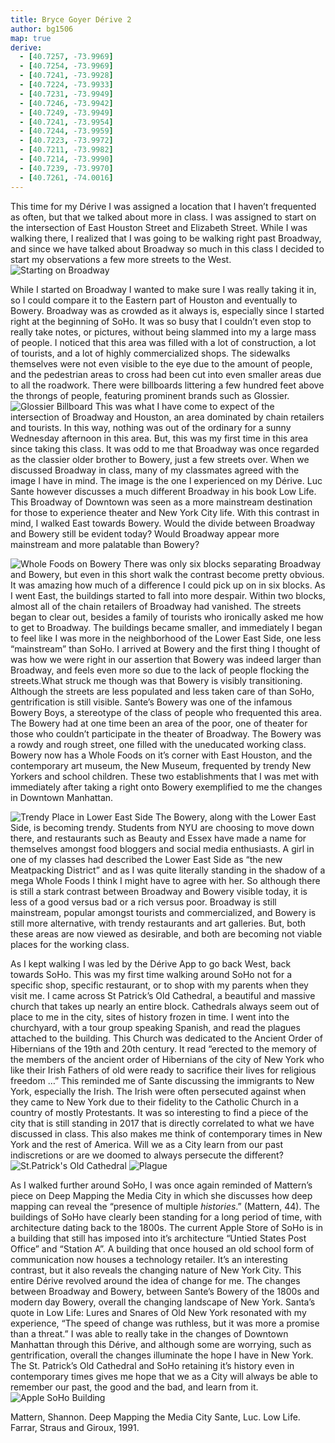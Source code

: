 ```yaml
---
title: Bryce Goyer Dérive 2
author: bg1506
map: true
derive:
  - [40.7257, -73.9969]
  - [40.7254, -73.9969]
  - [40.7241, -73.9928]
  - [40.7224, -73.9933]
  - [40.7231, -73.9949]
  - [40.7246, -73.9942]
  - [40.7249, -73.9949]
  - [40.7241, -73.9954]
  - [40.7244, -73.9959]
  - [40.7223, -73.9972]
  - [40.7211, -73.9982]
  - [40.7214, -73.9990]
  - [40.7239, -73.9970]
  - [40.7261, -74.0016]
---
```


This time for my Dérive I was assigned a location that I haven’t frequented as often, but that we talked about more in class. I was assigned to start on the intersection of East Houston Street and Elizabeth Street. While I was walking there, I realized that I was going to be walking right past Broadway, and since we have talked about Broadway so much in this class I decided to start my observations a few more streets to the West.
![Starting on Broadway ](https://i.imgur.com/m1CNz6I.jpg)

While I started on Broadway I wanted to make sure I was really taking it in, so I could compare it to the Eastern part of Houston and eventually to Bowery. Broadway was as crowded as it always is, especially since I started right at the beginning of SoHo. It was so busy that I couldn’t even stop to really take notes, or pictures, without being slammed into my a large mass of people. I noticed that this area was filled with a lot of construction, a lot of tourists, and a lot of highly commercialized shops. The sidewalks themselves were not even visible to the eye due to the amount of people, and the pedestrian areas to cross had been cut into even smaller areas due to all the roadwork. There were billboards littering a few hundred feet above the throngs of people, featuring prominent brands such as Glossier.
  ![Glossier Billboard](https://i.imgur.com/8fprS9U.jpg)
  This was what I have come to expect of the intersection of Broadway and Houston, an area dominated by chain retailers and tourists. In this way, nothing was out of the ordinary for a sunny Wednesday afternoon in this area. But, this was my first time in this area since taking this class. It was odd to me that Broadway was once regarded as the classier older brother to Bowery, just a few streets over. When we discussed Broadway in class, many of my classmates agreed with the image I have in mind. The image is the one I experienced on my Dérive. Luc Sante however discusses a much different Broadway in his book Low Life. This Broadway of Downtown was seen as a more mainstream destination for those to experience theater and New York City life. With this contrast in mind, I walked East towards Bowery. Would the divide between Broadway and Bowery still be evident today? Would Broadway appear more mainstream and more palatable than Bowery?

![Whole Foods on Bowery](https://i.imgur.com/bcHtfAy.jpg)
  There was only six blocks separating Broadway and Bowery, but even in this short walk the contrast become pretty obvious. It was amazing how much of a difference I could pick up on in six blocks.  As I went East, the buildings started to fall into more despair. Within two blocks, almost all of the chain retailers of Broadway had vanished. The streets began to clear out, besides a family of tourists who ironically asked me how to get to Broadway. The buildings became smaller, and immediately I began to feel like I was more in the neighborhood of the Lower East Side, one less “mainstream” than SoHo. I arrived at Bowery and the first thing I thought of was how we were right in our assertion that Bowery was indeed larger than Broadway, and feels even more so due to the lack of people flocking the streets.What struck me though was that Bowery is visibly transitioning. Although the streets are less populated and less taken care of than SoHo, gentrification is still visible. Sante’s Bowery was one of the infamous Bowery Boys, a stereotype of the class of people who frequented this area. The Bowery had at one time been an area of the poor, one of theater for those who couldn’t participate in the theater of Broadway. The Bowery was a rowdy and rough street, one filled with the uneducated working class. Bowery now has a Whole Foods on it’s corner with East Houston, and the contemporary art museum, the New Museum, frequented by trendy New Yorkers and school children. These two establishments that I was met with immediately after taking a right onto Bowery exemplified to me the changes in Downtown Manhattan.

  ![Trendy Place in Lower East Side](https://i.imgur.com/19Ggd6C.jpg)
  The Bowery, along with the Lower East Side, is becoming trendy. Students from NYU are choosing to move down there, and restaurants such as Beauty and Essex have made a name for themselves amongst food bloggers and social media enthusiasts. A girl in one of my classes had described the Lower East Side as “the new Meatpacking District” and as I was quite literally standing in the shadow of a mega Whole Foods I think I might have to agree with her. So although there is still a stark contrast between Broadway and Bowery visible today, it is less of a good versus bad or a rich versus poor. Broadway is still mainstream, popular amongst tourists and commercialized, and Bowery is still more alternative, with trendy restaurants and art galleries. But, both these areas are now viewed as desirable, and both are becoming not viable places for the working class.

  As I kept walking I was led by the Dérive App to go back West, back towards SoHo. This was my first time walking around SoHo not for a specific shop, specific restaurant, or to shop with my parents when they visit me. I came across St Patrick’s Old Cathedral, a beautiful and massive church that takes up nearly an entire block. Cathedrals always seem out of place to me in the city, sites of history frozen in time. I went into the churchyard, with a tour group speaking Spanish, and read the plagues attached to the building. This Church was dedicated to the Ancient Order of Hibernians of the 19th and 20th century. It read “erected to the memory of the members of the ancient order of Hibernians of the city of New York who like their Irish Fathers of old were ready to sacrifice their lives for religious freedom …” This reminded me of Sante discussing the immigrants to New York, especially the Irish. The Irish were often persecuted against when they came to New York due to their fidelity to the Catholic Church in a country of mostly Protestants. It was so interesting to find a piece of the city that is still standing in 2017 that is directly correlated to what we have discussed in class. This also makes me think of contemporary times in New York and the rest of America. Will we as a City learn from our past indiscretions or are we doomed to always persecute the different?
  ![St.Patrick's Old Cathedral](https://i.imgur.com/nd70Dj8.jpg)
  ![Plague](https://i.imgur.com/7vGNcA0.jpg)

  As I walked further around SoHo, I was once again reminded of Mattern’s piece on Deep Mapping the Media City in which she discusses how deep mapping can reveal the “presence of multiple _histories_.” (Mattern, 44). The buildings of SoHo have clearly been standing for a long period of time, with architecture dating back to the 1800s. The current Apple Store of SoHo is in a building that still has imposed into it’s architecture “Untied States Post Office” and “Station A”. A building that once housed an old school form of communication now houses a technology retailer. It’s an interesting contrast, but it also reveals the changing nature of New York City. This entire Dérive revolved around the idea of change for me. The changes between Broadway and Bowery, between Sante’s Bowery of the 1800s and modern day Bowery, overall the changing landscape of New York. Santa’s quote in Low Life: Lures and Snares of Old New York resonated with my experience, “The speed of change was ruthless, but it was more a promise than a threat.” I was able to really take in the changes of Downtown Manhattan through this Dérive, and although some are worrying, such as gentrification, overall the changes illuminate the hope I have in New York. The St. Patrick’s Old Cathedral and SoHo retaining it’s history even in contemporary times gives me hope that we as a City will always be able to remember our past, the good and the bad, and learn from it.
  ![Apple SoHo Building](https://i.imgur.com/mDUlj52.jpg)

  Mattern, Shannon. Deep Mapping the Media City
 Sante, Luc. Low Life. Farrar, Straus and Giroux, 1991.
